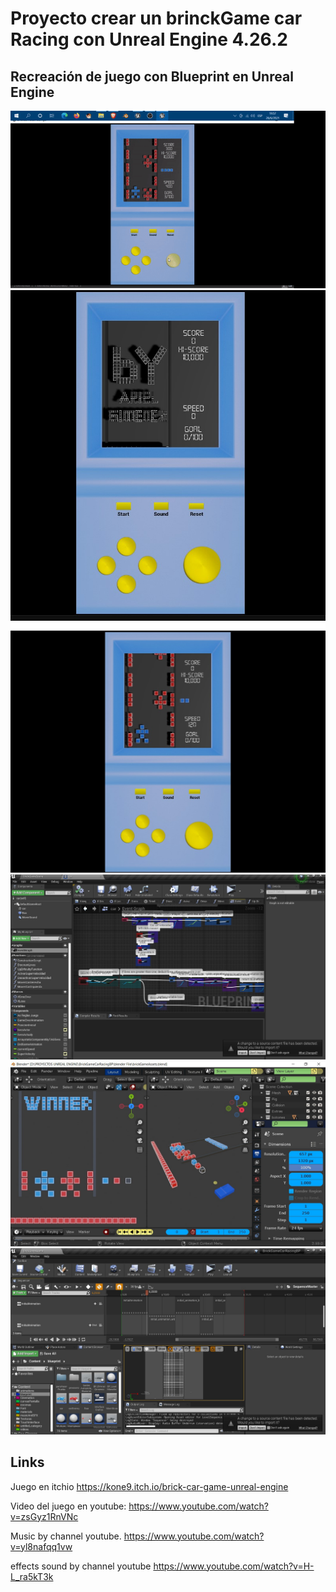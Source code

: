 # Proyecto crear un brinckGame car Racing con Unreal Engine 4.26.2

## Recreación de juego con Blueprint en Unreal Engine
![FlappyBirdCyberPunk2021](https://github.com/kone9/BrinckCarRacingUnrealEngineBlueprint/blob/main/juegoEnGif.gif)
![FlappyBirdCyberPunk2021](https://github.com/kone9/BrinckCarRacingUnrealEngineBlueprint/blob/main/by%20ariel.jpg)
![FlappyBirdCyberPunk2021](https://github.com/kone9/BrinckCarRacingUnrealEngineBlueprint/blob/main/game.jpg)
![FlappyBirdCyberPunk2021](https://github.com/kone9/BrinckCarRacingUnrealEngineBlueprint/blob/main/blueprint_1.jpg)
![FlappyBirdCyberPunk2021](https://github.com/kone9/BrinckCarRacingUnrealEngineBlueprint/blob/main/blueprint_2.jpg)
![FlappyBirdCyberPunk2021](https://github.com/kone9/BrinckCarRacingUnrealEngineBlueprint/blob/main/level%20sequence.jpg)


## Links

Juego en itchio
https://kone9.itch.io/brick-car-game-unreal-engine

Video del juego en youtube:
https://www.youtube.com/watch?v=zsGyz1RnVNc

Music by channel youtube.
https://www.youtube.com/watch?v=yl8nafqq1vw

effects sound by channel youtube
https://www.youtube.com/watch?v=H-L_ra5kT3k